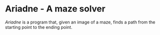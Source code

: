 # Ariadne - A maze solver
_Ariadne_ is a program that, given an image of a maze, finds a path from the starting point to the ending point.